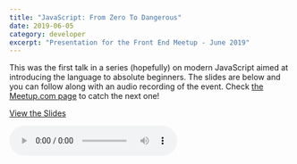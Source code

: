 ```yaml
---
title: "JavaScript: From Zero To Dangerous"
date: 2019-06-05
category: developer
excerpt: "Presentation for the Front End Meetup - June 2019"
---
```


This was the first talk in a series (hopefully) on modern JavaScript aimed at introducing the language to absolute beginners. The slides are below and you can follow along with an audio recording of the event. Check [the Meetup.com page](https://www.meetup.com/lancaster-front-end/) to catch the next one!

<a target="_blank" href="https://slides.com/zachfedor/dangerous-js#/">View the Slides</a>

<audio src="https://zachfedor-audio.s3.amazonaws.com/20190605-js-from-zero-to-dangerous+-+6%3A6%3A19%2C+15.06.mp3" controls>
  Sorry, but your browser doesn't support the <code>audio</code> element.
</audio>

